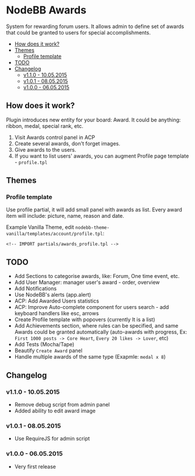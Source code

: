 # NodeBB Awards

System for rewarding forum users. It allows admin to define set of awards that could be granted to users for special accomplishments. 

<!-- START doctoc generated TOC please keep comment here to allow auto update -->
<!-- DON'T EDIT THIS SECTION, INSTEAD RE-RUN doctoc TO UPDATE -->
 

- [How does it work?](#how-does-it-work)
- [Themes](#themes)
  - [Profile template](#profile-template)
- [TODO](#todo)
- [Changelog](#changelog)
  - [v1.1.0 - 10.05.2015](#v110---10052015)
  - [v1.0.1 - 08.05.2015](#v101---08052015)
  - [v1.0.0 - 06.05.2015](#v100---06052015)

<!-- END doctoc generated TOC please keep comment here to allow auto update -->

## How does it work?

Plugin introduces new entity for your board: Award. It could be anything: ribbon, medal, special rank, etc.

1. Visit Awards control panel in ACP
2. Create several awards, don't forget images.
3. Give awards to the users.
4. If you want to list users' awards, you can augment Profile page template - `profile.tpl`

## Themes

### Profile template

Use profile partial, it will add small panel with awards as list. Every award item will include: picture, name, reason and date.

Example Vanilla Theme, edit `nodebb-theme-vanilla/templates/account/profile.tpl`:

    <!-- IMPORT partials/awards_profile.tpl -->

## TODO

- Add Sections to categorise awards, like: Forum, One time event, etc.
- Add User Manager: manager user's award - order, overview
- Add Notifications
- Use NodeBB's alerts (app.alert)
- ACP: Add Awarded Users statistics
- ACP: Improve Auto-complete component for users search - add keyboard handlers like esc, arrows
- Create Profile template with popovers (currently It is a list)
- Add Achievements section, where rules can be specified, and same Awards could be granted automatically (auto-awards with progress, Ex: `First 1000 posts -> Core Heart`, `Every 20 likes -> Lover`, etc)
- Add Tests (Mocha/Tape)
- Beautify `Create Award` panel
- Handle multiple awards of the same type (Exapmle: `medal x 8`)

## Changelog

### v1.1.0 - 10.05.2015

- Remove debug script from admin panel
- Added ability to edit award image

### v1.0.1 - 08.05.2015

- Use RequireJS for admin script

### v1.0.0 - 06.05.2015

- Very first release